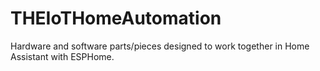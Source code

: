 # THEIoTHomeAutomation
Hardware and software parts/pieces designed to work together in Home Assistant with ESPHome.
